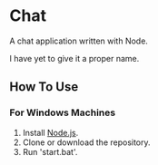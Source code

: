 # Chat

A chat application written with Node.

I have yet to give it a proper name.

## How To Use

### For Windows Machines

1. Install [Node.js](https://nodejs.org).
2. Clone or download the repository.
3. Run 'start.bat'.
